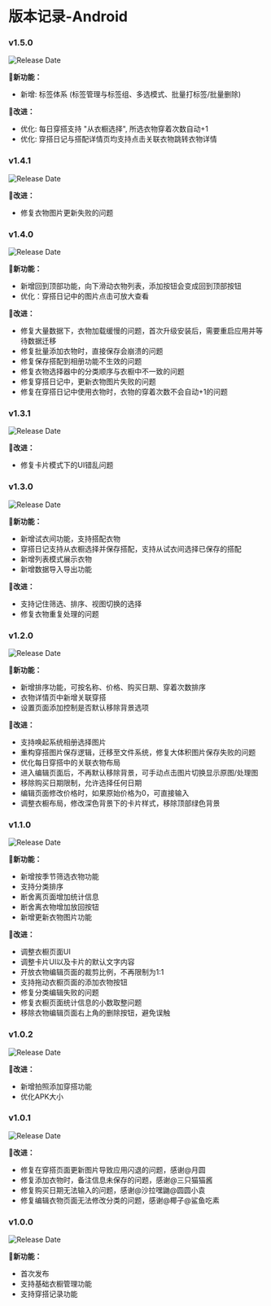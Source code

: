 # 版本记录-Android

### v1.5.0
![Release Date](https://img.shields.io/badge/Release_Date-Sep_18,_2025-0080FF?style=flat&logoWidth=1)

**🥳新功能：**
* 新增: 标签体系 (标签管理与标签组、多选模式、批量打标签/批量删除)

**💅改进：**
* 优化: 每日穿搭支持 \"从衣橱选择\", 所选衣物穿着次数自动+1
* 优化: 穿搭日记与搭配详情页均支持点击关联衣物跳转衣物详情

### v1.4.1
![Release Date](https://img.shields.io/badge/Release_Date-Sep_01,_2025-0080FF?style=flat&logoWidth=1)

**💅改进：**
* 修复衣物图片更新失败的问题


### v1.4.0
![Release Date](https://img.shields.io/badge/Release_Date-Aug_09,_2025-0080FF?style=flat&logoWidth=1)

**🥳新功能：**
* 新增回到顶部功能，向下滑动衣物列表，添加按钮会变成回到顶部按钮
* 优化：穿搭日记中的图片点击可放大查看


**💅改进：**
* 修复大量数据下，衣物加载缓慢的问题，首次升级安装后，需要重启应用并等待数据迁移
* 修复批量添加衣物时，直接保存会崩溃的问题
* 修复保存搭配到相册功能不生效的问题
* 修复衣物选择器中的分类顺序与衣橱中不一致的问题
* 修复穿搭日记中，更新衣物图片失败的问题
* 修复在穿搭日记中使用衣物时，衣物的穿着次数不会自动+1的问题


### v1.3.1
![Release Date](https://img.shields.io/badge/Release_Date-June_14,_2025-0080FF?style=flat&logoWidth=1)

**💅改进：**
* 修复卡片模式下的UI错乱问题


### v1.3.0
![Release Date](https://img.shields.io/badge/Release_Date-June_14,_2025-0080FF?style=flat&logoWidth=1)

**🥳新功能：**
* 新增试衣间功能，支持搭配衣物
* 穿搭日记支持从衣橱选择并保存搭配，支持从试衣间选择已保存的搭配
* 新增列表模式展示衣物
* 新增数据导入导出功能

**💅改进：**
* 支持记住筛选、排序、视图切换的选择
* 修复衣物重复处理的问题

### v1.2.0

![Release Date](https://img.shields.io/badge/Release_Date-May_17,_2025-0080FF?style=flat&logoWidth=1)

**🥳新功能：**

* 新增排序功能，可按名称、价格、购买日期、穿着次数排序
* 衣物详情页中新增关联穿搭
* 设置页面添加控制是否默认移除背景选项

**💅改进：**
* 支持唤起系统相册选择图片
* 重构穿搭图片保存逻辑，迁移至文件系统，修复大体积图片保存失败的问题
* 优化每日穿搭中的关联衣物布局
* 进入编辑页面后，不再默认移除背景，可手动点击图片切换显示原图/处理图
* 移除购买日期限制，允许选择任何日期
* 编辑页面修改价格时，如果原始价格为0，可直接输入
* 调整衣橱布局，修改深色背景下的卡片样式，移除顶部绿色背景


### v1.1.0
![Release Date](https://img.shields.io/badge/Release_Date-May_6,_2025-0080FF?style=flat&logoWidth=1)

**🥳新功能：**

* 新增按季节筛选衣物功能
* 支持分类排序
* 断舍离页面增加统计信息
* 断舍离衣物增加放回按钮
* 新增更新衣物图片功能

**💅改进：**
* 调整衣橱页面UI
* 调整卡片UI以及卡片的默认文字内容
* 开放衣物编辑页面的裁剪比例，不再限制为1:1
* 支持拖动衣橱页面的添加衣物按钮
* 修复分类编辑失败的问题
* 修复衣橱页面统计信息的小数取整问题
* 移除衣物编辑页面右上角的删除按钮，避免误触


### v1.0.2
![Release Date](https://img.shields.io/badge/Release_Date-April_20,_2025-0080FF?style=flat&logoWidth=1)

**💅改进：**
* 新增拍照添加穿搭功能
* 优化APK大小


### v1.0.1 
![Release Date](https://img.shields.io/badge/Release_Date-April_20,_2025-0080FF?style=flat&logoWidth=1)

**💅改进：**
* 修复在穿搭页面更新图片导致应用闪退的问题，感谢@月圆
* 修复添加衣物时，备注信息未保存的问题，感谢@三只猫猫酱
* 修复购买日期无法输入的问题，感谢@沙拉嘿鼬@圆圆小袁
* 修复编辑衣物页面无法修改分类的问题，感谢@椰子@鲨鱼吃素


### v1.0.0 
![Release Date](https://img.shields.io/badge/Release_Date-April_19,_2025-0080FF?style=flat&logoWidth=1)

**🥳新功能：**
* 首次发布
* 支持基础衣橱管理功能
* 支持穿搭记录功能


